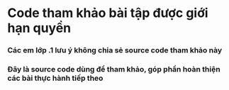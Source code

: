 # Code tham khảo bài tập được giới hạn quyền

### Các em lớp .1 lưu ý không chia sẻ source code tham khảo này

### Đây là source code dùng để tham khảo, góp phần hoàn thiện các bài thực hành tiếp theo
